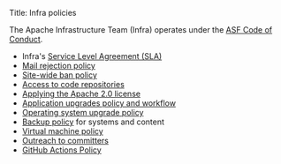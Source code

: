 Title: Infra policies

The Apache Infrastructure Team (Infra) operates under the <a href="https://www.apache.org/foundation/policies/conduct.html" target="_blank">ASF Code of Conduct</a>.

- Infra's [Service Level Agreement (SLA)](sla.html)
- [Mail rejection policy](mail-rejection.html)
- [Site-wide ban policy](infra-ban.html)
- [Access to code repositories](repository-access.html)
- [Applying the Apache 2.0 license](apply-license.html)
- [Application upgrades policy and workflow](app-upgrade-policy.html)
- [Operating system upgrade policy](os-upgrade-policy.html)
- [Backup policy](backup-policy.html) for systems and content
- [Virtual machine policy](vm-policy.html)
- [Outreach to committers](committer-outreach.html)
- [GitHub Actions Policy](github-actions-policy.html)
